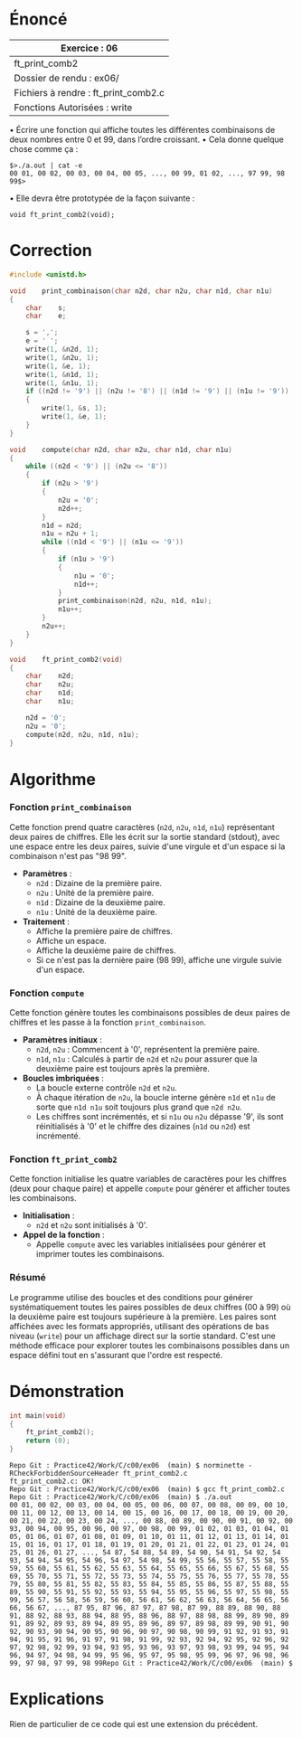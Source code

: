 # Énoncé

| Exercice : 06                        |
| ------------------------------------ |
| ft_print_comb2                       |
| Dossier de rendu : ex06/             |
| Fichiers à rendre : ft_print_comb2.c |
| Fonctions Autorisées : write         |
• Écrire une fonction qui affiche toutes les différentes combinaisons de deux nombres
entre 0 et 99, dans l’ordre croissant.
• Cela donne quelque chose comme ça :
```
$>./a.out | cat -e
00 01, 00 02, 00 03, 00 04, 00 05, ..., 00 99, 01 02, ..., 97 99, 98 99$>
```
• Elle devra être prototypée de la façon suivante :
```
void ft_print_comb2(void);
```
# Correction

```C
#include <unistd.h>

void	print_combinaison(char n2d, char n2u, char n1d, char n1u)
{
	char	s;
	char	e;

	s = ',';
	e = ' ';
	write(1, &n2d, 1);
	write(1, &n2u, 1);
	write(1, &e, 1);
	write(1, &n1d, 1);
	write(1, &n1u, 1);
	if ((n2d != '9') || (n2u != '8') || (n1d != '9') || (n1u != '9'))
	{
		write(1, &s, 1);
		write(1, &e, 1);
	}
}

void	compute(char n2d, char n2u, char n1d, char n1u)
{
	while ((n2d < '9') || (n2u <= '8'))
	{
		if (n2u > '9')
		{
			n2u = '0';
			n2d++;
		}
		n1d = n2d;
		n1u = n2u + 1;
		while ((n1d < '9') || (n1u <= '9'))
		{
			if (n1u > '9')
			{
				n1u = '0';
				n1d++;
			}
			print_combinaison(n2d, n2u, n1d, n1u);
			n1u++;
		}
		n2u++;
	}
}

void	ft_print_comb2(void)
{
	char	n2d;
	char	n2u;
	char	n1d;
	char	n1u;

	n2d = '0';
	n2u = '0';
	compute(n2d, n2u, n1d, n1u);
}
```
# Algorithme

### Fonction `print_combinaison`
Cette fonction prend quatre caractères (`n2d`, `n2u`, `n1d`, `n1u`) représentant deux paires de chiffres. Elle les écrit sur la sortie standard (stdout), avec une espace entre les deux paires, suivie d'une virgule et d'un espace si la combinaison n'est pas "98 99".

- **Paramètres** :
  - `n2d` : Dizaine de la première paire.
  - `n2u` : Unité de la première paire.
  - `n1d` : Dizaine de la deuxième paire.
  - `n1u` : Unité de la deuxième paire.
- **Traitement** :
  - Affiche la première paire de chiffres.
  - Affiche un espace.
  - Affiche la deuxième paire de chiffres.
  - Si ce n'est pas la dernière paire (98 99), affiche une virgule suivie d'un espace.

### Fonction `compute`
Cette fonction génère toutes les combinaisons possibles de deux paires de chiffres et les passe à la fonction `print_combinaison`.

- **Paramètres initiaux** :
  - `n2d`, `n2u` : Commencent à '0', représentent la première paire.
  - `n1d`, `n1u` : Calculés à partir de `n2d` et `n2u` pour assurer que la deuxième paire est toujours après la première.
- **Boucles imbriquées** :
  - La boucle externe contrôle `n2d` et `n2u`.
  - À chaque itération de `n2u`, la boucle interne génère `n1d` et `n1u` de sorte que `n1d n1u` soit toujours plus grand que `n2d n2u`.
  - Les chiffres sont incrémentés, et si `n1u` ou `n2u` dépasse '9', ils sont réinitialisés à '0' et le chiffre des dizaines (`n1d` ou `n2d`) est incrémenté.

### Fonction `ft_print_comb2`
Cette fonction initialise les quatre variables de caractères pour les chiffres (deux pour chaque paire) et appelle `compute` pour générer et afficher toutes les combinaisons.

- **Initialisation** :
  - `n2d` et `n2u` sont initialisés à '0'.
- **Appel de la fonction** :
  - Appelle `compute` avec les variables initialisées pour générer et imprimer toutes les combinaisons.

### Résumé
Le programme utilise des boucles et des conditions pour générer systématiquement toutes les paires possibles de deux chiffres (00 à 99) où la deuxième paire est toujours supérieure à la première. Les paires sont affichées avec les formats appropriés, utilisant des opérations de bas niveau (`write`) pour un affichage direct sur la sortie standard. C'est une méthode efficace pour explorer toutes les combinaisons possibles dans un espace défini tout en s'assurant que l'ordre est respecté.

# Démonstration

```C
int	main(void)
{
	ft_print_comb2();
	return (0);
}
```

```
Repo Git : Practice42/Work/C/c00/ex06  (main) $ norminette -RCheckForbiddenSourceHeader ft_print_comb2.c 
ft_print_comb2.c: OK!
Repo Git : Practice42/Work/C/c00/ex06  (main) $ gcc ft_print_comb2.c 
Repo Git : Practice42/Work/C/c00/ex06  (main) $ ./a.out 
00 01, 00 02, 00 03, 00 04, 00 05, 00 06, 00 07, 00 08, 00 09, 00 10, 00 11, 00 12, 00 13, 00 14, 00 15, 00 16, 00 17, 00 18, 00 19, 00 20, 00 21, 00 22, 00 23, 00 24, ..., 00 88, 00 89, 00 90, 00 91, 00 92, 00 93, 00 94, 00 95, 00 96, 00 97, 00 98, 00 99, 01 02, 01 03, 01 04, 01 05, 01 06, 01 07, 01 08, 01 09, 01 10, 01 11, 01 12, 01 13, 01 14, 01 15, 01 16, 01 17, 01 18, 01 19, 01 20, 01 21, 01 22, 01 23, 01 24, 01 25, 01 26, 01 27, ..., 54 87, 54 88, 54 89, 54 90, 54 91, 54 92, 54 93, 54 94, 54 95, 54 96, 54 97, 54 98, 54 99, 55 56, 55 57, 55 58, 55 59, 55 60, 55 61, 55 62, 55 63, 55 64, 55 65, 55 66, 55 67, 55 68, 55 69, 55 70, 55 71, 55 72, 55 73, 55 74, 55 75, 55 76, 55 77, 55 78, 55 79, 55 80, 55 81, 55 82, 55 83, 55 84, 55 85, 55 86, 55 87, 55 88, 55 89, 55 90, 55 91, 55 92, 55 93, 55 94, 55 95, 55 96, 55 97, 55 98, 55 99, 56 57, 56 58, 56 59, 56 60, 56 61, 56 62, 56 63, 56 64, 56 65, 56 66, 56 67, ..., 87 95, 87 96, 87 97, 87 98, 87 99, 88 89, 88 90, 88 91, 88 92, 88 93, 88 94, 88 95, 88 96, 88 97, 88 98, 88 99, 89 90, 89 91, 89 92, 89 93, 89 94, 89 95, 89 96, 89 97, 89 98, 89 99, 90 91, 90 92, 90 93, 90 94, 90 95, 90 96, 90 97, 90 98, 90 99, 91 92, 91 93, 91 94, 91 95, 91 96, 91 97, 91 98, 91 99, 92 93, 92 94, 92 95, 92 96, 92 97, 92 98, 92 99, 93 94, 93 95, 93 96, 93 97, 93 98, 93 99, 94 95, 94 96, 94 97, 94 98, 94 99, 95 96, 95 97, 95 98, 95 99, 96 97, 96 98, 96 99, 97 98, 97 99, 98 99Repo Git : Practice42/Work/C/c00/ex06  (main) $ 
```
# Explications

Rien de particulier de ce code qui est une extension du précédent.